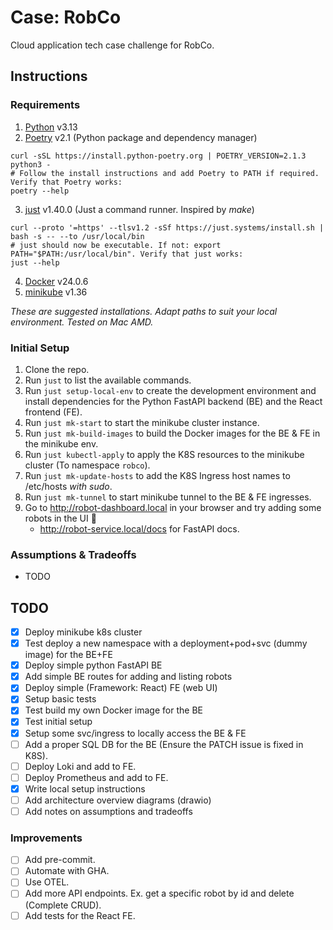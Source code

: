 # Case: RobCo
Cloud application tech case challenge for RobCo.

## Instructions

### Requirements
1. [Python](https://docs.python.org/3/using/unix.html#getting-and-installing-the-latest-version-of-python) v3.13
2. [Poetry](https://python-poetry.org/docs/#installation) v2.1 (Python package and dependency manager)
```
curl -sSL https://install.python-poetry.org | POETRY_VERSION=2.1.3 python3 -
# Follow the install instructions and add Poetry to PATH if required. Verify that Poetry works:
poetry --help
```
3. [just](https://github.com/casey/just?tab=readme-ov-file#installation) v1.40.0 (Just a command runner. Inspired by _make_)
```
curl --proto '=https' --tlsv1.2 -sSf https://just.systems/install.sh | bash -s -- --to /usr/local/bin
# just should now be executable. If not: export PATH="$PATH:/usr/local/bin". Verify that just works:
just --help
```
4. [Docker](https://docs.docker.com/desktop/) v24.0.6
5. [minikube](https://minikube.sigs.k8s.io/docs/start) v1.36

_These are suggested installations. Adapt paths to suit your local environment. Tested on Mac AMD._

### Initial Setup
1. Clone the repo.
2. Run `just` to list the available commands.
3. Run `just setup-local-env` to create the development environment and install dependencies for the Python FastAPI backend (BE) and the React frontend (FE).
4. Run `just mk-start` to start the minikube cluster instance.
5. Run `just mk-build-images` to build the Docker images for the BE & FE in the minikube env.
6. Run `just kubectl-apply` to apply the K8S resources to the minikube cluster (To namespace `robco`).
7. Run `just mk-update-hosts` to add the K8S Ingress host names to /etc/hosts _with sudo_.
8. Run `just mk-tunnel` to start minikube tunnel to the BE & FE ingresses.
9. Go to http://robot-dashboard.local in your browser and try adding some robots in the UI 🤖
   - http://robot-service.local/docs for FastAPI docs.

### Assumptions & Tradeoffs
- TODO

## TODO
- [x] Deploy minikube k8s cluster
- [x] Test deploy a new namespace with a deployment+pod+svc (dummy image) for the BE+FE
- [x] Deploy simple python FastAPI BE
- [x] Add simple BE routes for adding and listing robots
- [x] Deploy simple (Framework: React) FE (web UI)
- [x] Setup basic tests
- [x] Test build my own Docker image for the BE
- [x] Test initial setup
- [x] Setup some svc/ingress to locally access the BE & FE
- [ ] Add a proper SQL DB for the BE (Ensure the PATCH issue is fixed in K8S).
- [ ] Deploy Loki and add to FE.
- [ ] Deploy Prometheus and add to FE.
- [x] Write local setup instructions
- [ ] Add architecture overview diagrams (drawio)
- [ ] Add notes on assumptions and tradeoffs

### Improvements
- [ ] Add pre-commit.
- [ ] Automate with GHA.
- [ ] Use OTEL.
- [ ] Add more API endpoints. Ex. get a specific robot by id and delete (Complete CRUD).
- [ ] Add tests for the React FE.
